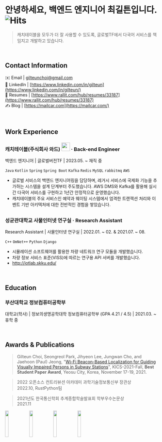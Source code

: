 # 안녕하세요, 백엔드 엔지니어 최길튼입니다. ![Hits](https://hits.seeyoufarm.com/api/count/incr/badge.svg?url=https%3A%2F%2Fgithub.com%2Fgilteunchoi&count_bg=%23000000&title_bg=%23000000&icon=github.svg&icon_color=%23FFFFFF&title=hits&edge_flat=false)

> 캐치테이블을 모두가 더 잘 사용할 수 있도록, 글로벌TF에서 다국어 서비스를 책임지고 개발하고 있습니다.

<br>

## Contact Information
✉️ Email | gilteunchoi@gmail.com <br>
💼 LinkedIn | [https://www.linkedin.com/in/gilteun](https://www.linkedin.com/in/gilteun/) <br>
📄 Resumes | [https://www.rallit.com/hub/resumes/33187](https://www.rallit.com/hub/resumes/33187) <br>
✍️ Blog | [https://mailcar.com](https://mailcar.com/) <br>

<br>

## Work Experience
### 캐치테이블(주식회사 와드) <img src = "https://app.catchtable.co.kr/public/img/app_icon_round_type.png" width="28px" height="28px"> · Back-end Engineer
백엔드 엔지니어 | 글로벌버전TF | 2023.05. ~ 재직 중

`Java` `Kotlin` `Spring` `Spring Boot` `Kafka` `Redis` `MySQL` `rabbitmq` `AWS`
- 글로벌 서비스의 백엔드 엔지니어링을 담당하며, 레거시 서비스에 국제화 기능을 추가하는 시스템을 설계 단계부터 주도했습니다. AWS DMS와 Kafka를 활용해 실시간 다국어 서비스를 구현하고 1년간 안정적으로 운영했습니다.
- 캐치테이블의 주요 서비스인 예약과 웨이팅 시스템에서 엄격한 트랜잭션 처리와 이벤트 기반 아키텍처에 대한 전반적인 경험을 쌓았습니다.

## 
### 성균관대학교 사물인터넷 연구실 · Research Assistant
Research Assistant | 사물인터넷 연구실 | 2022.01. ~ 02. & 2021.07. ~ 08.

`C++` `OmNet++` `Python` `Django`
- 시뮬레이션 소프트웨어를 활용한 차량 네트워크 연구 모듈을 개발했습니다.
- 차량 정보 서비스 표준(VISS)에 따르는 연구용 API 서버를 개발했습니다.
- http://iotlab.skku.edu/

<br>

## Education
### 부산대학교 정보컴퓨터공학부
대학교(학사) | 정보의생명공학대학 정보컴퓨터공학부 (GPA 4.21 / 4.5) | 2021.03. ~ 휴학 중

<br>

## Awards & Publications 
> Gilteun Choi, Seongreol Park, Jihyeon Lee, Jungwan Cho, and Jaehoon (Paul) Jeong, "[Wi-Fi Beacon-Based Localization for Guiding Visually Impaired Persons in Subway Stations](https://github.com/gilteunchoi/gilteunchoi/blob/main/WiFi-Beacon-Localization.pdf)", KICS-2021-Fall, **Best Student Paper Award**, Yeosu City, Korea, November 17-19, 2021.

> 2022 오픈소스 컨트리뷰션 아카데미 과학기술정보통신부 장관상 <br> 2022.10, RustPython팀

> 2021년도 한국통신학회 추계종합학술발표회 학부우수논문상 <br> 2021.11

<a href = "https://www.credly.com/badges/f53f8506-56ba-4c42-9c36-10b76cd17146/public_url"><img src = "https://user-images.githubusercontent.com/61682534/226187737-bd5cb5a7-3ab9-4a7d-85c1-30f006437435.png" width="15%" height="15%"></a>
<a href = "https://www.credly.com/badges/cdd98f16-d80d-4bdb-b745-984296205154/public_url"><img src = "https://user-images.githubusercontent.com/61682534/226187741-75a75c81-accc-4c0b-84ec-da2396984e4a.png" width="15%" height="15%"></a>
<a href = "https://www.holopin.io/userbadge/cl9ms9nk2034909l6j0omcq4d"><img src = "https://user-images.githubusercontent.com/61682534/226188069-df0c7cb7-e2c9-473c-b5f0-30ef5f6c7c90.png" width="15%" height="15%"></a>
<a href = "https://github.com/RustPython/RustPython/pulls?q=is%3Apr+author%3Agilteunchoi+"><img src = "https://user-images.githubusercontent.com/61682534/226187886-f0a76650-d52e-4965-94ea-124da3cc9758.png" width="15%" height="15%"></a>

